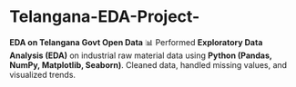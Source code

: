 # Telangana-EDA-Project-
**EDA on Telangana Govt Open Data** 📊   Performed **Exploratory Data Analysis (EDA)** on industrial raw material data using **Python (Pandas, NumPy, Matplotlib, Seaborn)**. Cleaned data, handled missing values, and visualized trends. 
